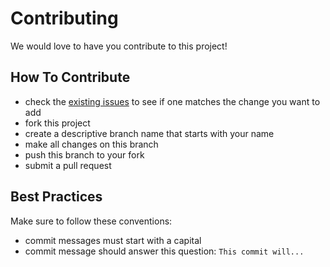 # Contributing

We would love to have you contribute to this project!

## How To Contribute

* check the [existing issues](https://github.com/pdhoward/commentsrv/issues) to see if one matches the change you want to add
* fork this project
* create a descriptive branch name that starts with your name
* make all changes on this branch
* push this branch to your fork
* submit a pull request

## Best Practices

Make sure to follow these conventions:

* commit messages must start with a capital
* commit message should answer this question: `This commit will...`
